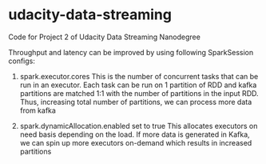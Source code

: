 # udacity-data-streaming
Code for Project 2 of Udacity Data Streaming Nanodegree

Throughput and latency can be improved by using following SparkSession configs:
1. spark.executor.cores
   This is the number of concurrent tasks that can be run in an executor. Each task can be run on 1 partition of RDD and kafka partitions are matched 1:1 with the number of partitions in the input RDD. Thus, increasing total number of partitions, we can process more data from kafka
   
2. spark.dynamicAllocation.enabled set to true
   This allocates executors on need basis depending on the load. If more data is generated in Kafka, we can spin up more executors on-demand which results in increased partitions

